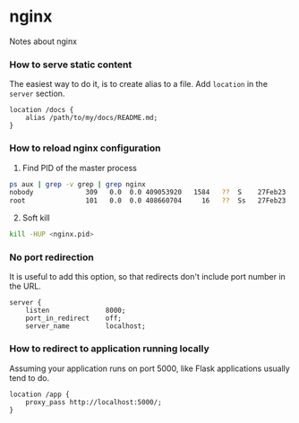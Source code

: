 # nginx
Notes about nginx

### How to serve static content

The easiest way to do it, is to create alias to a file. Add `location` in the `server` section.

```nginx
location /docs {
    alias /path/to/my/docs/README.md;
}
```

### How to reload nginx configuration

1. Find PID of the master process

```bash
ps aux | grep -v grep | grep nginx                                                                                                                                                                       
nobody             309   0.0  0.0 409053920   1584   ??  S    27Feb23   0:00.01 nginx: worker process  
root               101   0.0  0.0 408660704     16   ??  Ss   27Feb23   0:00.02 nginx: master process /opt/homebrew/opt/nginx/bin/nginx -g daemon off; 
```

2. Soft kill
```bash
kill -HUP <nginx.pid>
```

### No port redirection

It is useful to add this option, so that redirects don't include port number in the URL.

```nginx
server {
    listen              8000;
    port_in_redirect    off;
    server_name         localhost;
```

### How to redirect to application running locally

Assuming your application runs on port 5000, like Flask applications usually tend to do.

```nginx
location /app {
    proxy_pass http://localhost:5000/;
}
```
